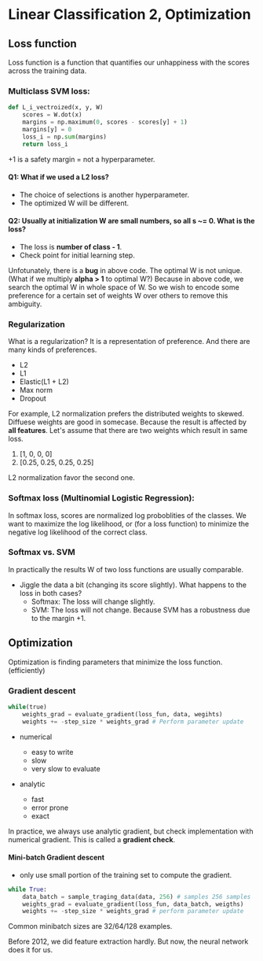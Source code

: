# Linear Classification 2, Optimization

## Loss function
Loss function is a function that quantifies our unhappiness with the scores across the training data.
### Multiclass SVM loss:
```python
def L_i_vectroized(x, y, W)
	scores = W.dot(x)
	margins = np.maximum(0, scores - scores[y] + 1)
	margins[y] = 0
	loss_i = np.sum(margins)
	return loss_i
```

+1 is a safety margin = not a hyperparameter.

#### Q1: What if we used a L2 loss?
* The choice of selections is another hyperparameter.
* The optimized W will be different.

#### Q2: Usually at initialization W are small numbers, so all s ~= 0. What is the loss?
* The loss is **number of class - 1**.
* Check point for initial learning step.

Unfotunately, there is a **bug** in above code. The optimal W is not unique. (What if we multiply **alpha > 1** to optimal W?) Because in above code, we search the optimal W in whole space of W. So we wish to encode some preference for a certain set of weights W over others to remove this ambiguity. 

### Regularization
What is a regularization? It is a representation of preference. And there are many kinds of preferences.

* L2
* L1
* Elastic(L1 + L2)
* Max norm
* Dropout

For example, L2 normalization prefers the distributed weights to skewed. Diffuese weights are good in somecase. Because the result is affected by **all features**. Let's assume that there are two weights which result in same loss.

1. [1, 0, 0, 0]
2. [0.25, 0.25, 0.25, 0.25]

L2 normalization favor the second one. 

### Softmax loss (Multinomial Logistic Regression):
In softmax loss, scores are normalized log proboblities of the classes. We want to maximize the log likelihood, or (for a loss function) to minimize the negative log likelihood of the correct class.

### Softmax vs. SVM
In practically the results W of two loss functions are usually comparable. 

*  Jiggle the data a bit (changing its score slightly). What happens to the loss in both cases? 
	* Softmax: The loss will change slightly.
	* SVM: The loss will not change. Because SVM has a robustness due to the margin +1.

## Optimization
Optimization is finding parameters that minimize the loss function. (efficiently)

### Gradient descent
```python
while(true)
	weights_grad = evaluate_gradient(loss_fun, data, wegihts)
	weights += -step_size * weights_grad # Perform parameter update
```

* numerical
	* easy to write
	* slow
	* very slow to evaluate

* analytic
	* fast
	* error prone
	* exact 	

In practice, we always use analytic gradient, but check implementation with numerical gradient. This is called a **gradient check**.

#### Mini-batch Gradient descent
* only use small portion of the training set to compute the gradient.

```python
while True:
	data_batch = sample_traging_data(data, 256) # samples 256 samples
	weights_grad = evaluate_gradient(loss_fun, data_batch, weigths)
	weights += -step_size * weights_grad # perform parameter update
```

Common minibatch sizes are 32/64/128 examples.

Before 2012, we did feature extraction hardly. But now, the neural network does it for us.